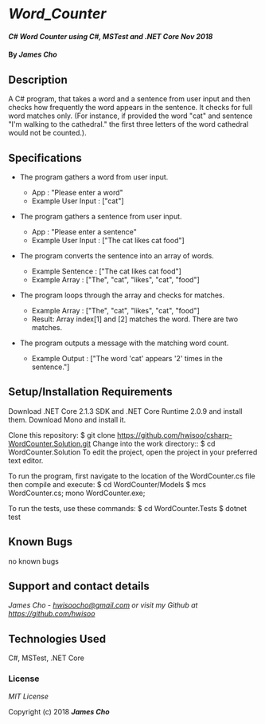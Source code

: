 # _Word_Counter_

#### _C# Word Counter using C#, MSTest and .NET Core Nov 2018_

#### By _**James Cho**_

## Description

A C# program, that takes a word and a sentence from user input and then checks how frequently the word appears in the sentence. It checks for full word matches only. (For instance, if provided the word "cat" and sentence "I'm walking to the cathedral." the first three letters of the word cathedral would not be counted.).

## Specifications
  * The program gathers a word from user input.
    - App : "Please enter a word"
    - Example User Input : ["cat"]
   
  * The program gathers a sentence from user input.
    - App : "Please enter a sentence"
    - Example User Input : ["The cat likes cat food"]

  * The program converts the sentence into an array of words.
    - Example Sentence : ["The cat likes cat food"]
    - Example Array : ["The", "cat", "likes", "cat", "food"]
  
  * The program loops through the array and checks for matches.
    - Example Array : ["The", "cat", "likes", "cat", "food"]
    - Result: Array index[1] and [2] matches the word. There are two matches.

  * The program outputs a message with the matching word count.
    - Example Output : ["The word 'cat' appears '2' times in the sentence."]


## Setup/Installation Requirements

Download .NET Core 2.1.3 SDK and .NET Core Runtime 2.0.9 and install them. Download Mono and install it.

Clone this repository: $ git clone https://github.com/hwisoo/csharp-WordCounter.Solution.git
Change into the work directory:: $ cd WordCounter.Solution
To edit the project, open the project in your preferred text editor.

To run the program, first navigate to the location of the WordCounter.cs file then compile and execute: $ cd WordCounter/Models $ mcs WordCounter.cs; mono WordCounter.exe;

To run the tests, use these commands: $ cd WordCounter.Tests $ dotnet test



## Known Bugs

no known bugs

## Support and contact details

_James Cho - hwisoocho@gmail.com or visit my Github at https://github.com/hwisoo_

## Technologies Used

C#, MSTest, .NET Core

### License

*MIT License*

Copyright (c) 2018 **_James Cho_**